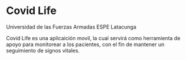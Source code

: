 # Covid Life

Universidad de las Fuerzas Armadas ESPE Latacunga

Covid Life es una aplicaición movil, la cual servirá como herramienta de apoyo para monitorear a los pacientes, 
con el fin de mantener un seguimiento de signos vitales.

